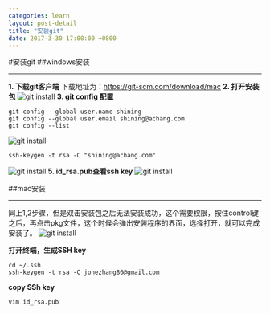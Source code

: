 ```yaml
---
categories: learn
layout: post-detail
title: "安装git"
date: 2017-3-30 17:00:00 +0800 
---
```

#安装git
##windows安装
**********
**1. 下载git客户端**
下载地址为：<https://git-scm.com/download/mac>
**2. 打开安装包**
![git install](/blog/img/2017-3-30/1.png)
**3. git config 配置**
```
git config --global user.name shining
git config --global user.email shining@achang.com 
git config --list
```
![git install](/blog/img/2017-3-30/2.png)
```
ssh-keygen -t rsa -C "shining@achang.com"
```
![git install](/blog/img/2017-3-30/3.png)
**5. id_rsa.pub查看ssh key**
![git install](/blog/img/2017-3-30/4.png)

##mac安装
*****************
同上1,2步骤，但是双击安装包之后无法安装成功，这个需要权限，按住control键之后，再点击pkg文件，这个时候会弹出安装程序的界面，选择打开，就可以完成安装了。
![git install](/blog/img/2017-3-30/5.png)

**打开终端，生成SSH key**
```
cd ~/.ssh
ssh-keygen -t rsa -C jonezhang86@gmail.com
```
**copy SSh key**
```
vim id_rsa.pub
```
